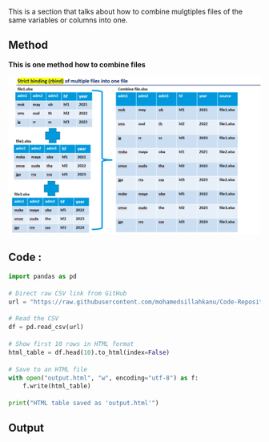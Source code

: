 This is a section that talks about how to combine mulgtiples files of the same variables or columns into one.
## Method

**This is one method how to combine files**


![NMCP lOGO](Concatenate.png)



## Code : 

```python
import pandas as pd

# Direct raw CSV link from GitHub
url = "https://raw.githubusercontent.com/mohamedsillahkanu/Code-Repository/main/CHIRPS_Mean_2015_11.csv"

# Read the CSV
df = pd.read_csv(url)

# Show first 10 rows in HTML format
html_table = df.head(10).to_html(index=False)

# Save to an HTML file
with open("output.html", "w", encoding="utf-8") as f:
    f.write(html_table)

print("HTML table saved as 'output.html'")
```
## Output

